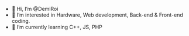 - 👋 Hi, I’m @DemiRoi
- 👀 I’m interested in Hardware, Web development, Back-end & Front-end coding.
- 🌱 I’m currently learning C++, JS, PHP


<!---
DemiRoi/DemiRoi is a ✨ special ✨ repository because its `README.md` (this file) appears on your GitHub profile.
You can click the Preview link to take a look at your changes.
--->
